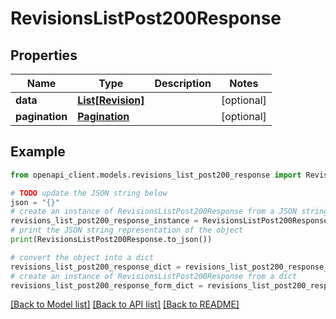 # RevisionsListPost200Response


## Properties

Name | Type | Description | Notes
------------ | ------------- | ------------- | -------------
**data** | [**List[Revision]**](Revision.md) |  | [optional] 
**pagination** | [**Pagination**](Pagination.md) |  | [optional] 

## Example

```python
from openapi_client.models.revisions_list_post200_response import RevisionsListPost200Response

# TODO update the JSON string below
json = "{}"
# create an instance of RevisionsListPost200Response from a JSON string
revisions_list_post200_response_instance = RevisionsListPost200Response.from_json(json)
# print the JSON string representation of the object
print(RevisionsListPost200Response.to_json())

# convert the object into a dict
revisions_list_post200_response_dict = revisions_list_post200_response_instance.to_dict()
# create an instance of RevisionsListPost200Response from a dict
revisions_list_post200_response_form_dict = revisions_list_post200_response.from_dict(revisions_list_post200_response_dict)
```
[[Back to Model list]](../README.md#documentation-for-models) [[Back to API list]](../README.md#documentation-for-api-endpoints) [[Back to README]](../README.md)


